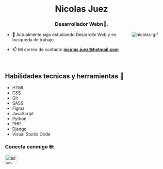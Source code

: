 <h1 align="center">Nicolas Juez</h1>
<h3 align="center">Desarrollador Webn🌟.</h3>

<p><img align="right" src="https://github.com/Adam-pw/Adam-pw/blob/main/animation_500_kxa883sd.gif" alt="nicolas-gif" /></p>


- 🌱 Actualmente sigo estudiando Desarrollo Web y en busqueda de trabajo

- 📫 Mi correo de contacto **nicolas.juez@hotmail.com**

<br>

## Habilidades tecnicas y herramientas 🦾

- HTML 
- CSS 
- Git
- SASS
- Figma
- JavaScript
- Python
- PHP
- Django
- Visual Studio Code

<h3 align="left">Conecta conmigo 🤓:</h3>
<p align="left">
  <a href="https://www.linkedin.com/in/adam-pithewan/" target="blank"><img align="center"
      src="https://raw.githubusercontent.com/rahuldkjain/github-profile-readme-generator/master/src/images/icons/Social/linked-in-alt.svg"
      alt="adam pithewan" height="30" width="40" /></a>
